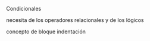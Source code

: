 Condicionales

necesita de los operadores relacionales y de los lógicos

concepto de bloque
indentación